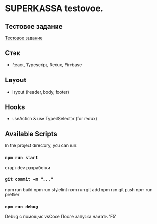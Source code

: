 # SUPERKASSA testovoe.

## Тестовое задание

[Тестовое задание](/task.md)

## Стек

- React, Typescript, Redux, Firebase

## Layout

- layout (header, body, footer)

## Hooks

- useAction & use TypedSelector (for redux)

## Available Scripts

In the project directory, you can run:

### `npm run start`

старт dev разработки

### `git commit -m "..."`

npm run build
npm run stylelint
npm run git add
npm run git push
npm run prettier

### `npm run debug`

Debug с помощью vsCode
После запуска нажать 'F5'
